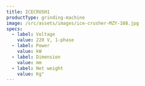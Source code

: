```yaml
---
title: ICECRUSH1
productType: grinding-machine
image: /src/assets/images/ice-crusher-MZY-108.jpg
specs:
  - label: Voltage
    value: 220 V, 1-phase
  - label: Power
    value: kW
  - label: Dimension
    value: mm
  - label: Net weight
    value: Kg"
---
```

